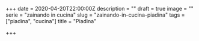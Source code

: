 +++
date = 2020-04-20T22:00:00Z
description = ""
draft = true
image = ""
serie = "zainando in cucina"
slug = "zainando-in-cucina-piadina"
tags = ["piadina", "cucina"]
title = "Piadina"

+++
